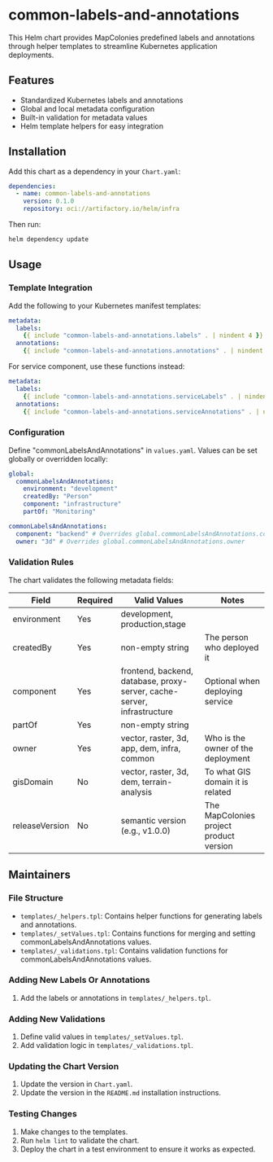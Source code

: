 # common-labels-and-annotations

This Helm chart provides MapColonies predefined labels and annotations through helper templates to streamline Kubernetes application deployments.

## Features
- Standardized Kubernetes labels and annotations
- Global and local metadata configuration
- Built-in validation for metadata values
- Helm template helpers for easy integration

## Installation

Add this chart as a dependency in your `Chart.yaml`:
<!-- x-release-please-start-version -->
```yaml
dependencies:
  - name: common-labels-and-annotations
    version: 0.1.0
    repository: oci://artifactory.io/helm/infra
```
<!-- x-release-please-end-version -->
Then run:
```bash
helm dependency update
```

## Usage

### Template Integration
Add the following to your Kubernetes manifest templates:

```yaml
metadata:
  labels:
    {{ include "common-labels-and-annotations.labels" . | nindent 4 }}
  annotations:
    {{ include "common-labels-and-annotations.annotations" . | nindent 4 }}
```

For service component, use these functions instead:
```yaml
metadata:
  labels:
    {{ include "common-labels-and-annotations.serviceLabels" . | nindent 4 }}
  annotations:
    {{ include "common-labels-and-annotations.serviceAnnotations" . | nindent 4 }}
```

### Configuration
Define "commonLabelsAndAnnotations" in `values.yaml`. Values can be set globally or overridden locally:

```yaml
global:
  commonLabelsAndAnnotations:
    environment: "development"
    createdBy: "Person"
    component: "infrastructure"
    partOf: "Monitoring"

commonLabelsAndAnnotations:
  component: "backend" # Overrides global.commonLabelsAndAnnotations.component
  owner: "3d" # Overrides global.commonLabelsAndAnnotations.owner
```

### Validation Rules

The chart validates the following metadata fields:

| Field | Required | Valid Values | Notes |
|----------------|----------|---------------------|----|
| environment | Yes | development, production,stage | |
| createdBy | Yes | non-empty string   | The person who deployed it |
| component | Yes | frontend, backend, database, proxy-server, cache-server, infrastructure | Optional when deploying service |
| partOf | Yes | non-empty string | |
| owner | Yes | vector, raster, 3d, app, dem, infra, common | Who is the owner of the deployment |
| gisDomain | No | vector, raster, 3d, dem, terrain-analysis | To what GIS domain it is related |
| releaseVersion | No | semantic version (e.g., v1.0.0) | The MapColonies project product version |

## Maintainers

### File Structure
- `templates/_helpers.tpl`: Contains helper functions for generating labels and annotations.
- `templates/_setValues.tpl`: Contains functions for merging and setting commonLabelsAndAnnotations values.
- `templates/_validations.tpl`: Contains validation functions for commonLabelsAndAnnotations values.

### Adding New Labels Or Annotations
1. Add the labels or annotations in `templates/_helpers.tpl`.

### Adding New Validations
1. Define valid values in `templates/_setValues.tpl`.
2. Add validation logic in `templates/_validations.tpl`.

### Updating the Chart Version
1. Update the version in `Chart.yaml`.
2. Update the version in the `README.md` installation instructions.

### Testing Changes
1. Make changes to the templates.
2. Run `helm lint` to validate the chart.
3. Deploy the chart in a test environment to ensure it works as expected.
